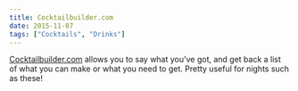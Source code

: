 ```yaml
---
title: Cocktailbuilder.com
date: 2015-11-07
tags: ["Cocktails", "Drinks"]
---
```


[Cocktailbuilder.com](http://www.cocktailbuilder.com/) allows you to say what you've got, and get back
a list of what you can make or what you need to get. Pretty useful for nights such as these!
